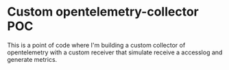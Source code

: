 # Custom opentelemetry-collector POC

This is a point of code where I'm building a custom collector of opentelemetry with a custom receiver that simulate receive a accesslog and generate metrics. 


